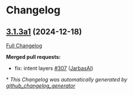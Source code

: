 # Changelog

## [3.1.3a1](https://github.com/OpenVoiceOS/OVOS-workshop/tree/3.1.3a1) (2024-12-18)

[Full Changelog](https://github.com/OpenVoiceOS/OVOS-workshop/compare/3.1.2...3.1.3a1)

**Merged pull requests:**

- fix: intent layers [\#307](https://github.com/OpenVoiceOS/OVOS-workshop/pull/307) ([JarbasAl](https://github.com/JarbasAl))



\* *This Changelog was automatically generated by [github_changelog_generator](https://github.com/github-changelog-generator/github-changelog-generator)*
